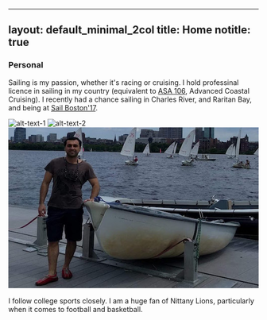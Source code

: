 
---
layout: default_minimal_2col
title: Home
notitle: true
---

### Personal

Sailing is my passion, whether it's racing or cruising. I hold professinal licence in sailing in my country (equivalent to [ASA 106](https://asa.com/certifications/), Advanced Coastal Cruising). I recently had a chance sailing in Charles River, and Raritan Bay, and being at [Sail Boston'17](https://www.sailboston.com/). 

![alt-text-1](personal/images/sailBoston.jgp "Charles River-Cambridge") ![alt-text-2](personal/images/orsa.png "Orsa-Istanbul") ![alt-text-2](personal/images/sailMIT.jpeg "MIT-Cambridge")

I follow college sports closely. I am a huge fan of Nittany Lions, particularly when it comes to football and basketball.
